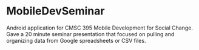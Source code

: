 # MobileDevSeminar

Android application for CMSC 395 Mobile Development for Social Change. Gave a 20 minute seminar presentation that focused on pulling and organizing data from Google spreadsheets or CSV files.
